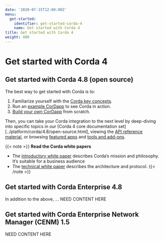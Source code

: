 ```yaml
---
date: '2020-07-15T12:00:00Z'
menu:
  get-started:
    identifier: get-started-corda-4
    name: Get started with Corda 4
title: Get started with Corda 4
weight: 400
---
```


# Get started with Corda 4

## Get started with Corda 4.8 (open source)

The best way to get started with Corda is to:
1. Familiarize yourself with the [Corda key concepts](./corda-key-concepts.md).
2. Run an [example CorDapp](../tutorials/corda/4.8/os/template-tutorial/writing-a-cordapp-using-a-template.md) to see Corda in action.
3. [Build your own CorDapp](../tutorials/corda/4.8/os/build-basic-cordapp/basic-cordapp-intro.md) from scratch.

Then, you can take your Corda integration to the next level by deep-diving into specific topics in our [Corda 4 core documentation set][../platform/corda/4.8/open-source.html], viewing the [API reference material](../api-ref.html), or browsing [featured apps](../apps.html) and [tools and add-ons](../tools.html).

{{< note >}}
<b>Read the Corda white papers</b>
* The [introductory white paper](https://www.r3.com/white-papers/the-corda-platform-an-introduction-whitepaper/) describes Corda’s mission and philosophy. It’s suitable for a business audience
* The [technical white paper](https://www.r3.com/white-papers/corda-technical-whitepaper/) describes the architecture and protocol.
{{< /note >}}

## Get started with Corda Enterprise 4.8

In addition to the above, ... NEED CONTENT HERE

## Get started with Corda Enterprise Network Manager (CENM) 1.5

NEED CONTENT HERE
